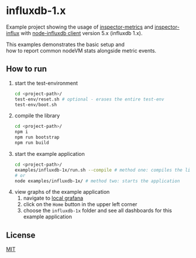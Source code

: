 # influxdb-1.x

Example project showing the usage of [inspector-metrics](https://github.com/rstiller/inspector-metrics) and [inspector-influx](https://github.com/rstiller/inspector-metrics/tree/master/packages/inspector-influx) with [node-influxdb client](https://www.npmjs.com/package/influx) version 5.x (influxdb 1.x).

This examples demonstrates the basic setup and   
how to report common nodeVM stats alongside metric events.

## How to run

1. start the test-environment
   ```bash
   cd <project-path>/
   test-env/reset.sh # optional - erases the entire test-env
   test-env/boot.sh
   ```
1. compile the library
   ```bash
   cd <project-path>/
   npm i
   npm run bootstrap
   npm run build
   ```
1. start the example application
   ```bash
   cd <project-path>/
   examples/influxdb-1x/run.sh --compile # method one: compiles the lib and starts the application
   # or
   node examples/influxdb-1x/ # method two: starts the application
   ```
1. view graphs of the example application  
   1. navigate to [local grafana](http://localhost:3000)
   1. click on the `Home` button in the upper left corner
   1. choose the `influxdb-1x` folder and see all dashboards for this example application

## License

[MIT](https://www.opensource.org/licenses/mit-license.php)
